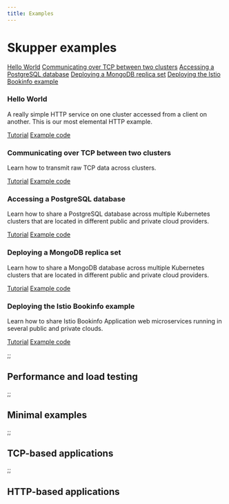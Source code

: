 ```yaml
---
title: Examples
---
```


# Skupper examples

<nav class="toc">
  <a href="#hello-world">Hello World</a>
  <a href="#communicating-over-tcp-between-two-clusters">Communicating over TCP between two clusters</a>
  <a href="#accessing-a-postgresql-database">Accessing a PostgreSQL database</a>
  <a href="#deploying-a-mongodb-replica-set">Deploying a MongoDB replica set</a>
  <a href="#deploying-the-istio-bookinfo-example">Deploying the Istio Bookinfo example</a>
  <!-- <a href="#measuring-tcp-throughput-with-iperf">Measuring TCP throughput with iperf</a> -->
</nav>

### Hello World

A really simple HTTP service on one cluster accessed from a client on
another.  This is our most elemental HTTP example.

<nav class="links">
  <a href="https://github.com/skupperproject/skupper-example-hello-world/blob/master/README.md">Tutorial</a>
  <a href="https://github.com/skupperproject/skupper-example-hello-world">Example code</a>
</nav>

### Communicating over TCP between two clusters

Learn how to transmit raw TCP data across clusters.

<nav class="links">
  <a href="https://github.com/skupperproject/skupper-example-tcp-echo/blob/master/README.md">Tutorial</a>
  <a href="https://github.com/skupperproject/skupper-example-tcp-echo">Example code</a>
</nav>

### Accessing a PostgreSQL database

Learn how to share a PostgreSQL database across multiple Kubernetes
clusters that are located in different public and private cloud
providers.

<nav class="links">
  <a href="https://github.com/skupperproject/skupper-example-postgresql/blob/master/README.md">Tutorial</a>
  <a href="https://github.com/skupperproject/skupper-example-postgresql">Example code</a>
</nav>

### Deploying a MongoDB replica set

Learn how to share a MongoDB database across multiple Kubernetes
clusters that are located in different public and private cloud
providers.

<nav class="links">
  <a href="https://github.com/skupperproject/skupper-example-mongodb-replica-set/blob/master/README.md">Tutorial</a>
  <a href="https://github.com/skupperproject/skupper-example-mongodb-replica-set">Example code</a>
</nav>

### Deploying the Istio Bookinfo example

Learn how to share Istio Bookinfo Application web microservices
running in several public and private clouds.

<nav class="links">
  <a href="https://github.com/skupperproject/skupper-example-bookinfo/blob/master/README.md">Tutorial</a>
  <a href="https://github.com/skupperproject/skupper-example-bookinfo">Example code</a>
</nav>

<!-- ### Measuring TCP throughput with iperf -->

<!-- Learn how to perform real-time network throughput measurements on an -->
<!-- application router network using the `iperf3` tool. -->

<!-- <nav class="links"> -->
<!--   <a href="https://github.com/skupperproject/skupper-example-iperf">Tutorial</a> -->
<!--   <a href="https://github.com/skupperproject/skupper-example-iperf">Example code</a> -->
<!-- </nav> -->

;;<h2 class="example-category">Performance and load testing</h2>
;;<h2 class="example-category">Minimal examples</h2>
;;<h2 class="example-category">TCP-based applications</h2>
;;<h2 class="example-category">HTTP-based applications</h2>
